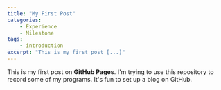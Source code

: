 ```yaml
---
title: "My First Post"
categories:
	- Experience
	- Milestone
tags:
	- introduction	
excerpt: "This is my first post [...]"
---
```

This is my first post on **GitHub Pages**. 
I'm trying to use this repository to record some of my programs. 
It's fun to set up a blog on GitHub.
